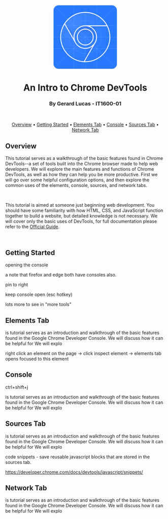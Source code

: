 
<div align="center">
<img src="chrome-devtools.svg" alt="Markdownify" width="200">

<br />

# An Intro to Chrome DevTools
### By Gerard Lucas - IT1600-01

<br />

</div>





<div align="center">

[Overview](#overview) •
[Getting Started](#getting-started) •
[Elements Tab](#elements-tab) •
[Console](#console) •
[Sources Tab](#sources-tab) •
[Network Tab](#network-tab)

</div>

## Overview

This tutorial serves as a walkthrough of the basic features found in Chrome DevTools--a set of tools built into the Chrome browser made to help web developers.
We will explore the main features and functions of Chrome DevTools, as well as how they can help you be more productive. First we will go over some helpful configuration options, and then explore the common uses of the elements, console, sources, and network tabs.

<br/>
  
This tutorial is aimed at someone just beginning web development. You should have some familiarity with how HTML, CSS, and JavaScript function together to build a website, but detailed knowledge is not necessary. We will cover only the basic uses of DevTools, for full documentation please refer to the [Official Guide](https://developer.chrome.com/docs/devtools/).

<br/>

## Getting Started

opening the console

a note that firefox and edge both have consoles also.

pin to right

keep console open (esc hotkey)

lots more to see in "more tools"



## Elements Tab

is tutorial serves as an introduction and walkthrough of the basic features
found in the Google Chrome Developer Console. We will discuss how it can be helpful for 
We will explo

right click an element on the page -> click inspect element -> elements tab opens focused to this element

## Console

ctrl+shift+j

is tutorial serves as an introduction and walkthrough of the basic features
found in the Google Chrome Developer Console. We will discuss how it can be helpful for 
We will explo

## Sources Tab

is tutorial serves as an introduction and walkthrough of the basic features
found in the Google Chrome Developer Console. We will discuss how it can be helpful for 
We will explo


code snippets - save reusable javascript blocks that are stored in the sources tab.

https://developer.chrome.com/docs/devtools/javascript/snippets/


## Network Tab

is tutorial serves as an introduction and walkthrough of the basic features
found in the Google Chrome Developer Console. We will discuss how it can be helpful for 
We will explo
